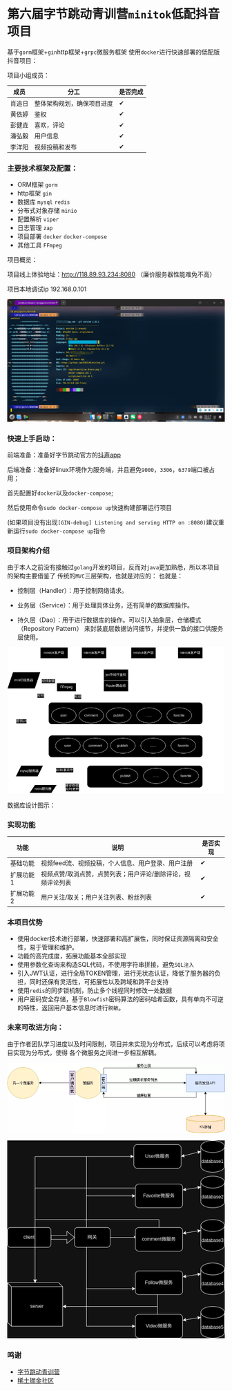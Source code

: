#  第六届字节跳动青训营`minitok`低配抖音项目

基于`gorm`框架+`gin`http框架+`grpc`微服务框架 使用`docker`进行快速部署的低配版抖音项目：


项目小组成员：


| 成员  | 分工            | 是否完成 |
|-----|---------------|------|
| 肖追日 | 整体架构规划，确保项目进度 | ✔    |
| 黄依婷 | 鉴权            | ✔    |
| 彭健垚 | 喜欢，评论         | ✔    |
| 潘弘毅 | 用户信息          |✔ |
| 李洋阳 | 视频投稿和发布       |✔ |

### 主要技术框架及配置：

- ORM框架 `gorm`
- http框架 `gin`
- 数据库 `mysql` `redis`
- 分布式对象存储 `minio`
- 配置解析 `viper`
- 日志管理 `zap`
- 项目部署 `docker` `docker-compose`
- 其他工具 `FFmpeg`

项目概览：

项目线上体验地址：http://118.89.93.234:8080 （廉价服务器性能难免不高）

项目本地调试ip 192.168.0.101


![](./imgs/onefetch2.jpg)

### 快速上手启动：

前端准备：准备好字节跳动官方的[抖声app](https://bytedance.feishu.cn/docx/KwNudUZqQoGL6sxDzFscelaHnGg?chat_type=single&from=message&lang=zh&message_type=text&sourceType=#part-Og4bdiA7Foz5RAxJUfFcStLlnlh)

后端准备：准备好linux环境作为服务端，并且避免`9000`，`3306`，`6379`端口被占用；

首先配置好`docker`以及`docker-compose`;

然后使用命令`sudo docker-compose up`快速构建部署运行项目

(如果项目没有出现`[GIN-debug] Listening and serving HTTP on :8080)`建议重新运行`sudo docker-compose up`指令

### 项目架构介绍

由于本人之前没有接触过`golang`开发的项目，反而对`java`更加熟悉，所以本项目的架构主要借鉴了
传统的`MVC`三层架构，也就是对应的：
也就是：

- 控制层（Handler）：用于控制网络请求。

- 业务层（Service）：用于处理具体业务，还有简单的数据库操作。

- 持久层（Dao）：用于进行数据库的操作。可以引入抽象层，仓储模式（Repository Pattern）
来封装底层数据访问细节，并提供一致的接口供服务层使用。

![](./imgs/drawxinjian.drawio.png)

数据库设计图示：






###  实现功能

| 功能    | 说明 | 是否实现 |
|-------| ------- |--|
| 基础功能  | 视频feed流、视频投稿，个人信息、用户登录、用户注册|  ✔ |
| 扩展功能1 | 视频点赞/取消点赞，点赞列表；用户评论/删除评论，视频评论列表| ✔ |
| 扩展功能2 | 用户关注/取关；用户关注列表、粉丝列表| ✔ |

### 本项目优势

- 使用docker技术进行部署，快速部署和高扩展性，同时保证资源隔离和安全性，易于管理和维护。
- 功能的高完成度，拓展功能基本全部实现
- 使用参数化查询来构造SQL代码，不使用字符串拼接，避免`SQL注入` 
- 引入JWT认证，进行全局TOKEN管理，进行无状态认证，降低了服务器的负担，同时还保有灵活性，可拓展性以及跨域和跨平台支持
- 使用`redis`的同步锁机制，防止多个线程同时修改一处数据
- 用户密码安全存储，基于`Blowfish`密码算法的密码哈希函数，具有单向不可逆的特性，返回用户基本信息时进行`脱敏`。

### 未来可改进方向：

由于作者团队学习进度以及时间限制，项目并未实现为分布式，后续可以考虑将项目实现为分布式，使得
各个微服务之间进一步相互解耦。

![](./imgs/jiagou.png)

![](./imgs/0812.drawio.png)

### 鸣谢

- [字节跳动青训营](https://youthcamp.bytedance.com/)
- [稀土掘金社区](https://juejin.cn/)
